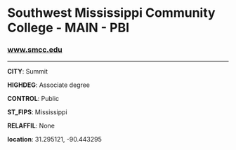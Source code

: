 # Southwest Mississippi Community College - MAIN - PBI
### www.smcc.edu
---
**CITY**: Summit

**HIGHDEG**: Associate degree

**CONTROL**: Public

**ST_FIPS**: Mississippi

**RELAFFIL**: None

**location**: 31.295121, -90.443295